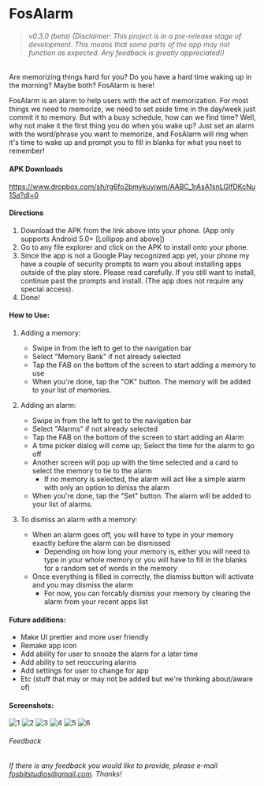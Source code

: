 # FosAlarm

> ###### v0.3.0 (beta) (Disclaimer: This project is in a pre-release stage of development. This means that some parts of the app may not function as expected. Any feedback is greatly appreciated!)

Are memorizing things hard for you? Do you have a hard time waking up in the morning? Maybe both? FosAlarm is here! 

FosAlarm is an alarm to help users with the act of memorization. For most things we need to memorize, we need to set aside time in the day/week just commit it to memory. But with a busy schedule, how can we find time? Well, why not make it the first thing you do when you wake up? Just set an alarm with the word/phrase you want to memorize, and FosAlarm will ring when it's time to wake up and prompt you to fill in blanks for what you neet to remember!

#### APK Downloads
https://www.dropbox.com/sh/rg6fo2bmykuyjwm/AABC_1rAsA1snLGlfDKcNu1Sa?dl=0

#### Directions
1. Download the APK from the link above into  your phone. (App only supports Android 5.0+ [Lollipop and above])
2. Go to any file explorer and click on the APK to install onto your phone.
3. Since the app is not a Google Play recognized app yet, your phone my have a couple of security prompts to warn you about installing apps outside of the play store. Please read carefully. If you still want to install, continue past the prompts and install. (The app does not require any special access).
4. Done!

#### How to Use:
1. Adding a memory:

   * Swipe in from the left to get to the navigation bar
   * Select "Memory Bank" if not already selected
   * Tap the FAB on the bottom of the screen to start adding a memory to use
   * When you're done, tap the "OK" button. The memory will be added to your list of memories.
   
2. Adding an alarm:
   * Swipe in from the left to get to the navigation bar
   * Select "Alarms" if not already selected
   * Tap the FAB on the bottom of the screen to start adding an Alarm
   * A time picker dialog will come up; Select the time for the alarm to go off
   * Another screen will pop up with the time selected and a card to select the memory to tie to the alarm
      * If no memory is selected, the alarm will act like a simple alarm with only an option to dimiss the alarm
   * When you're done, tap the "Set" button. The alarm will be added to your list of alarms.
   
3. To dismiss an alarm with a memory:
   * When an alarm goes off, you will have to type in your memory exactly before the alarm can be dismissed
      * Depending on how long your memory is, either you will need to type in your whole memory or you will have to fill in the blanks for a random set of words in the memory
   * Once everything is filled in correctly, the dismiss button will activate and you may dismiss the alarm
      * For now, you can forcably dismiss your memory by clearing the alarm from your recent apps list
      
#### Future additions:
   * Make UI prettier and more user friendly
   * Remake app icon
   * Add ability for user to snooze the alarm for a later time
   * Add ability to set reoccuring alarms
   * Add settings for user to change for app
   * Etc (stuff that may or may not be added but we're thinking about/aware of)
   
#### Screenshots:
![1] ![2] ![3] ![4] ![5] ![6]


[1]: https://github.com/FosBit/FosAlarm/blob/master/screenshots/1.png
[2]: https://github.com/FosBit/FosAlarm/blob/master/screenshots/2.png
[3]: https://github.com/FosBit/FosAlarm/blob/master/screenshots/3.png
[4]: https://github.com/FosBit/FosAlarm/blob/master/screenshots/4.png
[5]: https://github.com/FosBit/FosAlarm/blob/master/screenshots/5.png
[6]: https://github.com/FosBit/FosAlarm/blob/master/screenshots/6.png

###### Feedback
###### If there is any feedback you would like to provide, please e-mail fosbitstudios@gmail.com. Thanks!
